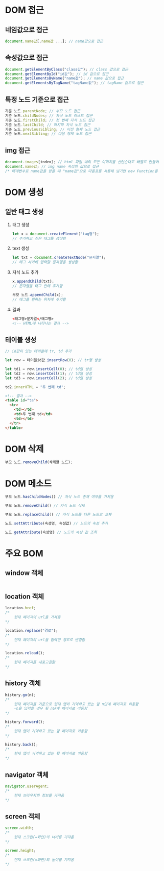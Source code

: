 
# DOM 접근

## 네임값으로 접근

```jsx
document.name값[.name값 ...]; // name값으로 접근
```

## 속성값으로 접근

```jsx
document.getElementByClass("class값"); // class 값으로 접근
document.getElementById("id값"); // id 값으로 접근
document.getElementsByName("name값"); // name 값으로 접근
document.getElementsByTagName("tagName값"); // tagName 값으로 접근
```

## 특정 노드 기준으로 접근

```jsx
기준 노드.parentNode; // 부모 노드 접근
기준 노드.childNodes; // 자식 노드 리스트 접근
기준 노드.firstChild; // 첫 번째 자식 노드 접근
기준 노드.lastChild; // 마지막 자식 노드 접근
기준 노드.previousSibling; // 이전 형제 노드 접근
기준 노드.nextSibling; // 다음 형제 노드 접근
```

## img 접근

```jsx
document.images[index]; // html 파일 내의 모든 이미지를 선언순대로 배열로 만들어 접근
document.name값; // img name 속성의 값으로 접근 
/* 매개변수로 name값을 받을 때 "name값"으로 따옴표를 사용해 넘기면 new Function을 사용해 변환해야 하므로 주의 */
```

# DOM 생성

## 일반 태그 생성

1. 태그 생성
    
    ```jsx
    let x = document.createElement("tag명");
    // 추가하고 싶은 태그를 생성함
    ```
    
2. text 생성
    
    ```jsx
    let txt = document.createTextNode("문자열");
    // 태그 사이에 입력할 문자열을 생성함
    ```
    
3. 자식 노드 추가
    
    ```jsx
    x.appendChild(txt);
    // 문자열을 태그 안에 추가함
    
    부모 노드.appendChild(x);
    // 태그를 원하는 위치에 추가함
    ```
    
4. 결과
    
    ```html
    <태그명>문자열</태그명>
    <!-- HTML에 나타나는 결과 -->
    ```
    

## 테이블 생성

```jsx
// id값이 있는 테이블에 tr, td 추가

let row = 테이블id값.insertRow(0); // tr행 생성

let td1 = row.insertCell(0); // td열 생성
let td2 = row.insertCell(1); // td열 생성
let td3 = row.insertCell(2); // td열 생성

td2.innerHTML = "두 번째 td";
```

```html
<!-- 결과 -->
<table id="ta">
  <tr>
    <td></td>
    <td>두 번째 td</td>
    <td></td>
  </tr>
</table>
```

# DOM 삭제

```jsx
부모 노드.removeChild(삭제할 노드);
```

# DOM 메소드

```jsx
부모 노드.hasChildNodes() // 자식 노드 존재 여부를 가져옴

부모 노드.removeChild() // 자식 노드 삭제

부모 노드.replaceChild() // 자식 노드를 다른 노드로 교체

노드.settAttribute(속성명, 속성값) // 노드의 속성 추가

노드.getAttribute(속성명) // 노드의 속성 값 조회
```


# 주요 BOM

## window 객체

```jsx
```

## location 객체

```jsx
location.href;
/*
	현재 페이지의 url을 가져옴
*/

location.replace("경로");
/*
	현재 페이지의 url을 입력한 경로로 변경함
*/

location.reload();
/*
	현재 페이지를 새로고침함
*/
```

## history 객체

```jsx
history.go(n);
/*
	현재 페이지를 기준으로 현재 탭이 기억하고 있는 앞 n단계 페이지로 이동함
	-n을 입력할 경우 뒷 n단계 페이지로 이동함
*/

history.forward();
/*
	현재 탭이 기억하고 있는 앞 페이지로 이동함
*/

history.back();
/*
	현재 탭이 기억하고 있는 뒷 페이지로 이동함
*/
```

## navigator 객체

```jsx
navigator.userAgent;
/*
	현재 브라우저의 정보를 가져옴
*/
```

## screen 객체

```jsx
screen.width;
/*
	현재 스크린(=화면)의 너비를 가져옴
*/

screen.height;
/*
	현재 스크린(=화면)의 높이를 가져옴
*/
```